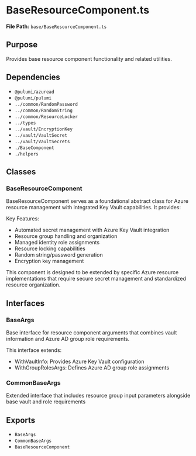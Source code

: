# BaseResourceComponent.ts

**File Path:** `base/BaseResourceComponent.ts`

## Purpose

Provides base resource component functionality and related utilities.

## Dependencies

- `@pulumi/azuread`
- `@pulumi/pulumi`
- `../common/RandomPassword`
- `../common/RandomString`
- `../common/ResourceLocker`
- `../types`
- `../vault/EncryptionKey`
- `../vault/VaultSecret`
- `../vault/VaultSecrets`
- `./BaseComponent`
- `./helpers`

## Classes

### BaseResourceComponent

BaseResourceComponent serves as a foundational abstract class for Azure resource management
with integrated Key Vault capabilities. It provides:

Key Features:
- Automated secret management with Azure Key Vault integration
- Resource group handling and organization
- Managed identity role assignments
- Resource locking capabilities
- Random string/password generation
- Encryption key management

This component is designed to be extended by specific Azure resource implementations
that require secure secret management and standardized resource organization.

## Interfaces

### BaseArgs

Base interface for resource component arguments that combines vault information
and Azure AD group role requirements.

This interface extends:
- WithVaultInfo: Provides Azure Key Vault configuration
- WithGroupRolesArgs: Defines Azure AD group role assignments

### CommonBaseArgs

Extended interface that includes resource group input parameters
alongside base vault and role requirements

## Exports

- `BaseArgs`
- `CommonBaseArgs`
- `BaseResourceComponent`

